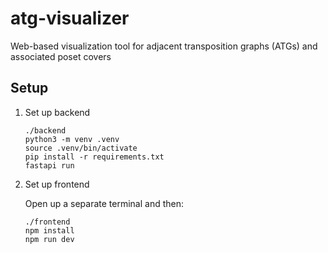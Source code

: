 # atg-visualizer

Web-based visualization tool for adjacent transposition graphs (ATGs) and associated poset covers

## Setup

1. Set up backend

   ```shell
   ./backend
   python3 -m venv .venv
   source .venv/bin/activate
   pip install -r requirements.txt
   fastapi run
   ```

2. Set up frontend

   Open up a separate terminal and then:

   ```shell
   ./frontend
   npm install
   npm run dev
   ```
